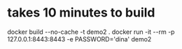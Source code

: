 # takes 10 minutes to build

docker build --no-cache  -t demo2  . 
docker run -it --rm -p 127.0.0.1:8443:8443 -e PASSWORD='dina' demo2